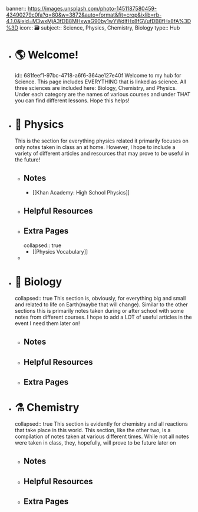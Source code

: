 banner:: https://images.unsplash.com/photo-1451187580459-43490279c0fa?q=80&w=3872&auto=format&fit=crop&ixlib=rb-4.1.0&ixid=M3wxMjA3fDB8MHxwaG90by1wYWdlfHx8fGVufDB8fHx8fA%3D%3D
icon:: 🗃️
subject:: Science, Physics, Chemistry, Biology
type:: Hub

- # 🌎 Welcome!
  id:: 681feef1-97bc-4718-a6f6-364ae127e40f
  Welcome to my hub for Science. This page includes EVERYTHING that is linked as science. All three sciences are included here: Biology, Chemistry, and Physics. Under each category are the names of various courses and under THAT you can find different lessons. Hope this helps!
- # 🍎 Physics
  This is the section for everything physics related it primarily focuses on only notes taken in class an at home. However, I hope to include a variety of different articles and resources that may prove to be useful in the future!
	- ## Notes
		- [[Khan Academy: High School Physics]]
	- ## Helpful Resources
	- ## Extra Pages
	  collapsed:: true
		- [[Physics Vocabulary]]
	-
- # 🧬 Biology
  collapsed:: true
  This section is, obviously, for everything big and small and related to life on Earth(maybe that will change). Similar to the other sections this is primarily notes taken during or after school with some notes from different courses. I hope to add a LOT of useful articles in the event I need them later on!
	- ## Notes
	- ## Helpful Resources
	- ## Extra Pages
- # ⚗️ Chemistry
  collapsed:: true
  This section is evidently for chemistry and all reactions that take place in this world. This section, like the other two, is a compilation of notes taken at various different times. While not all notes were taken in class, they, hopefully, will prove to be future later on
	- ## Notes
	- ## Helpful Resources
	- ## Extra Pages